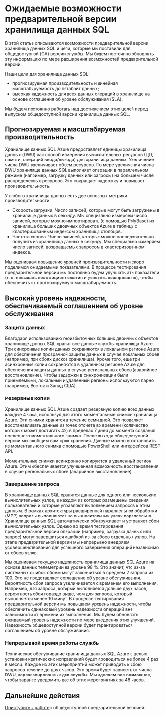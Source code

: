 <properties
   pageTitle="Ожидаемые возможности предварительной версии хранилища данных SQL | Microsoft Azure"
   description="Сводка возможностей общедоступной предварительной версии и наших целей для общедоступной версии хранилища данных SQL."
   services="sql-data-warehouse"
   documentationCenter="NA"
   authors="lvargas"
   manager="tonypet"
   editor=""/>

<tags
   ms.service="sql-data-warehouse"
   ms.devlang="NA"
   ms.topic="article"
   ms.tgt_pltfrm="NA"
   ms.workload="data-services"
   ms.date="09/05/2015"
   ms.author="lvargas;twounder;barbkess"/>

# Ожидаемые возможности предварительной версии хранилища данных SQL

В этой статье описываются возможности предварительной версии хранилища данных SQL и цели, которые мы поставили для общедоступной (GA) версии службы. Мы будем постоянно обновлять эту информацию по мере расширения возможностей предварительной версии.

Наши цели для хранилища данных SQL:

- прогнозируемая производительность и линейная масштабируемость до петабайт данных;
- высокая надежность для всех данных операций в хранилище на основе соглашения об уровне обслуживания (SLA).

Мы будем постоянно работать над достижением этих целей перед выпуском общедоступной версии хранилища данных SQL.

## Прогнозируемая и масштабируемая производительность

Хранилище данных SQL Azure предоставляет единицы хранилища данных (DWU) как способ измерения вычислительных ресурсов (ЦП, памяти, операций ввода/вывода) для хранилища данных. Увеличение числа DWU увеличивает объем ресурсов. По мере увеличения числа DWU хранилище данных SQL выполняет операции в параллельном режиме (например, загрузку данных или запросы) на большем числе распределенных ресурсов. Это сокращает задержку и повышает производительность.

У любого хранилища данных есть две основных метрики производительности.

- Скорость загрузки. Число записей, которые могут быть загружены в хранилище данных в секунду. Мы специально измеряем число записей, которые можно импортировать (с помощью PolyBase) из хранилища больших двоичных объектов Azure в таблицу с кластеризованным индексом хранилища столбцов. 
- Частота опроса. Число записей, которые можно последовательно получить из хранилища данных в секунду. Мы специально измеряем число записей, возвращаемых запросом в кластеризованном индексе.


Мы оцениваем повышение уровней производительности и скоро поделимся ожидаемыми показателями. В процессе тестирования предварительной версии мы постоянно будем улучшать эти показатели (т. е. повышать коэффициент сжатия и ускорять кэширование), чтобы обеспечить их прогнозируемую масштабируемость.


## Высокий уровень надежности, обеспечиваемый соглашением об уровне обслуживания

### Защита данных 

Благодаря использованию геоизбыточных больших двоичных объектов хранилище данных SQL хранит все данные службы хранилища Azure. Три синхронные копии данных сохраняются в локальном регионе Azure для обеспечения прозрачной защиты данных в случае локальных сбоев (например, при сбоях дисков хранилища). Кроме того, еще три асинхронные копии сохраняются в удаленном регионе Azure для обеспечения защиты данных в случае региональных сбоев (аварийное восстановление). Чтобы задержки в синхронизации были приемлемыми, локальный и удаленный регионы используются парно (например, Восток и Запад США).


### Резервные копии

Хранилище данных SQL Azure создает резервную копию всех данных каждые 4 часа, используя для этого моментальные снимки хранилища Azure. Эти снимки хранятся в течение семи дней. Это позволяет восстанавливать данные из точек отсчета во времени (количество которых может достигать 42) в пределах 7 дней до момента создания последнего моментального снимка. После выхода общедоступной версии мы сообщим вам срок хранения. Данные можно восстановить из моментального снимка с помощью PowerShell или интерфейсов REST API.

Моментальные снимки асинхронно копируются в удаленный регион Azure. Этим обеспечивается улучшенная возможность восстановления в случае региональных сбоев (аварийное восстановление).


### Завершение запроса 

В хранилище данных SQL хранятся данные для одного или нескольких вычислительных узлов, в каждом из которых размещены сведения пользователей и которые управляют выполнением запросов к этим данным. В рамках архитектуры расширенной параллельной обработки (MPP) запросы выполняются на вычислительных узлах параллельно. Хранилище данных SQL автоматически обнаруживает и устраняет сбои вычислительных узлов. Однако во время тестирования предварительной версии операции (например, загрузка данных или запрос) могут завершиться ошибкой из-за сбоев отдельных узлов. На этапе предварительной версии мы непрерывно внедряем усовершенствования для успешного завершения операций независимо от сбоев узлов.

Мы оцениваем текущую надежность хранилища данных SQL Azure на основе данных телеметрии на уровне 98 %. Это значит, что из-за системных ошибок сбоем могут закончиться в среднем 2 запроса из 100. Это не представляет соглашение об уровне обслуживания. Вероятность сбоя запроса увеличивается с временем его выполнения. Например, для запроса, который выполняется дольше двух часов, вероятность сбоя гораздо выше, чем для запроса, который выполняется менее 10 минут. В процессе тестирования предварительной версии мы повышаем уровень надежности, чтобы обеспечить одинаковый уровень надежности операций вне зависимости от времени их выполнения. Мы будем обновлять ожидаемый уровень надежности по мере внедрения этих улучшений. Надежность общедоступной версии будет гарантироваться соглашением об уровне обслуживания.

### Непрерывной время работы службы

Техническое обслуживание хранилища данных SQL Azure с целью установки критических исправлений будет проводиться не более 4 раз в месяц. Каждое из этих мероприятий может приводить к сбою запросов течение до двух часов. Это время будет зависеть от числа DWU, зарезервированных для службы. Мы сделаем все возможное, чтобы заранее уведомить вас об этих мероприятиях за 48 часов.


## Дальнейшие действия

[Приступите к работе][]с общедоступной предварительной версией.

<!--Image references-->

<!--Article references-->
[Приступите к работе]: ./sql-data-warehouse-get-started-provision.md

<!--MSDN references-->

<!--Other Web references-->

<!---HONumber=Sept15_HO2-->